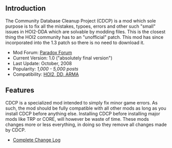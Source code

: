 ##  Introduction 

The Community Database Cleanup Project (CDCP) is a mod which sole
purpose is to fix all the mistakes, typoes, errors and other such
"small" issues in HOI2-DDA which are solvable by modding files. This is
the closest thing the HOI2 community has to an "unofficial" patch. This
mod has since incorporated into the 1.3 patch so there is no need to
download it.

-   Mod Forum: [Paradox
    Forum](http://forum.paradoxplaza.com/forum/showthread.php?t=313755&page=1&pp=20)
-   Current Version: 1.0 ("absolutely final version")
-   Last Update: October, 2008
-   Popularity: *1,000 - 5,000 posts*
-   Compatibility: [HOI2, DD,
    ARMA](/wiki/Abbreviations#H "Abbreviations")

##  Features 

CDCP is a specialized mod intended to simply fix minor game errors. As
such, the mod should be fully compatible with all other mods as long as
you install CDCP before anything else. Installing CDCP before installing
major mods like TRP or CORE, will however be waste of time. These mods
changes more or less everything, in doing so they remove all changes
made by CDCP.

-   [Complete Change
    Log](http://files.filefront.com/Changelog+v10txt/;12091985;/fileinfo.html)
